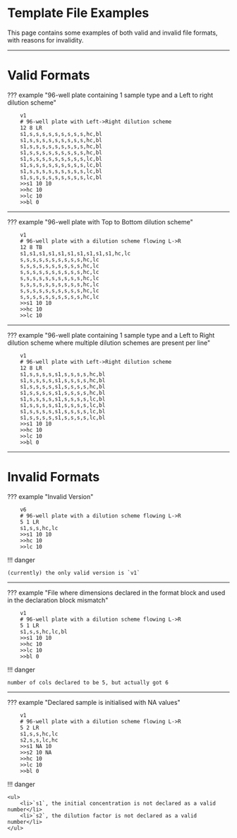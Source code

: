 # Template File Examples 

This page contains some examples of both valid and invalid file formats, with reasons for invalidity.

---

# Valid Formats 


??? example "96-well plate containing 1 sample type and a Left to right dilution scheme"

        v1
        # 96-well plate with Left->Right dilution scheme 
        12 8 LR
        s1,s,s,s,s,s,s,s,s,s,hc,bl
        s1,s,s,s,s,s,s,s,s,s,hc,bl
        s1,s,s,s,s,s,s,s,s,s,hc,bl
        s1,s,s,s,s,s,s,s,s,s,hc,bl
        s1,s,s,s,s,s,s,s,s,s,lc,bl
        s1,s,s,s,s,s,s,s,s,s,lc,bl
        s1,s,s,s,s,s,s,s,s,s,lc,bl
        s1,s,s,s,s,s,s,s,s,s,lc,bl
        >>s1 10 10
        >>hc 10
        >>lc 10
        >>bl 0

---

??? example "96-well plate with Top to Bottom dilution scheme"

        v1
        # 96-well plate with a dilution scheme flowing L->R
        12 8 TB
        s1,s1,s1,s1,s1,s1,s1,s1,s1,s1,hc,lc
        s,s,s,s,s,s,s,s,s,s,hc,lc
        s,s,s,s,s,s,s,s,s,s,hc,lc
        s,s,s,s,s,s,s,s,s,s,hc,lc
        s,s,s,s,s,s,s,s,s,s,hc,lc
        s,s,s,s,s,s,s,s,s,s,hc,lc
        s,s,s,s,s,s,s,s,s,s,hc,lc
        s,s,s,s,s,s,s,s,s,s,hc,lc
        >>s1 10 10
        >>hc 10
        >>lc 10

---

??? example "96-well plate containing 1 sample type and a Left to Right dilution scheme where multiple dilution schemes are present per line"

        v1
        # 96-well plate with Left->Right dilution scheme 
        12 8 LR
        s1,s,s,s,s,s1,s,s,s,s,hc,bl
        s1,s,s,s,s,s1,s,s,s,s,hc,bl
        s1,s,s,s,s,s1,s,s,s,s,hc,bl
        s1,s,s,s,s,s1,s,s,s,s,hc,bl
        s1,s,s,s,s,s1,s,s,s,s,lc,bl
        s1,s,s,s,s,s1,s,s,s,s,lc,bl
        s1,s,s,s,s,s1,s,s,s,s,lc,bl
        s1,s,s,s,s,s1,s,s,s,s,lc,bl
        >>s1 10 10
        >>hc 10
        >>lc 10
        >>bl 0

--- 

# Invalid Formats

??? example "Invalid Version" 

        v6
        # 96-well plate with a dilution scheme flowing L->R
        5 1 LR
        s1,s,s,hc,lc
        >>s1 10 10
        >>hc 10
        >>lc 10

!!! danger

    (currently) the only valid version is `v1`

--- 

??? example "File where dimensions declared in the format block and used in the declaration block mismatch" 

        v1
        # 96-well plate with a dilution scheme flowing L->R
        5 1 LR
        s1,s,s,hc,lc,bl
        >>s1 10 10
        >>hc 10
        >>lc 10
        >>bl 0

!!! danger 

    number of cols declared to be 5, but actually got 6 

---

??? example "Declared sample is initialised with NA values" 

        v1
        # 96-well plate with a dilution scheme flowing L->R
        5 2 LR
        s1,s,s,hc,lc
        s2,s,s,lc,hc
        >>s1 NA 10
        >>s2 10 NA
        >>hc 10
        >>lc 10
        >>bl 0

!!! danger

    <ul>
        <li>`s1`, the initial concentration is not declared as a valid number</li>
        <li>`s2`, the dilution factor is not declared as a valid number</li>
    </ul>
